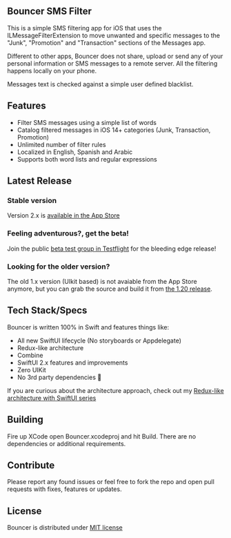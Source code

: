 ## Bouncer SMS Filter

This is a simple SMS filtering app for iOS that uses the ILMessageFilterExtension to move unwanted and specific messages to the "Junk", "Promotion" and "Transaction" sections of the Messages app.

Different to other apps, Bouncer does not share, upload or send any of your personal information or SMS messages to a remote server.   All the filtering happens locally on your phone.

Messages text is checked against a simple user defined blacklist.

## Features
* Filter SMS messages using a simple list of words
* Catalog filtered messages in iOS 14+ categories (Junk, Transaction, Promotion)
* Unlimited number of filter rules
* Localized in English, Spanish and Arabic
* Supports both word lists and regular expressions

## Latest Release

### Stable version
Version 2.x is [available in the App Store](https://apps.apple.com/us/app/bouncer-private-sms-blocker/id1457476313)

### Feeling adventurous?, get the beta!
Join the public [beta test group in Testflight](https://testflight.apple.com/join/Lls6XUfx) for the bleeding edge release!

### Looking for the older version?
The old 1.x version (UIkit based) is not avaiable from the App Store anymore, but you can grab the source and build it from [the 1.20 release](https://github.com/afterxleep/Bouncer/releases/tag/v1.2.0).


## Tech Stack/Specs
Bouncer is written 100% in Swift and features things like:

* All new SwiftUI lifecycle (No storyboards or Appdelegate)
* Redux-like architecture
* Combine
* SwiftUI 2.x features and improvements
* Zero UIKit
* No 3rd party dependencies 💪

If you are curious about the architecture approach, check out my [Redux-like architecture with SwiftUI series](https://danielbernal.co/redux-like-architecture-with-swiftui-basics/)


## Building
Fire up XCode open Bouncer.xcodeproj and hit Build.  There are no dependencies or additional requirements.

## Contribute
Please report any found issues or feel free to fork the repo and open pull requests with fixes, features or updates.

## License
Bouncer is distributed under [MIT license](https://github.com/afterxleep/Bouncer/blob/master/LICENSE)
